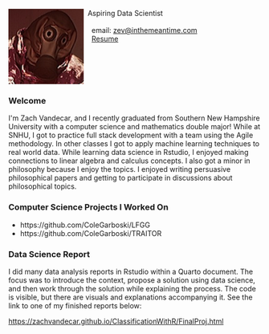 
<img src="SiteFiles/bacon2.png" align="left" width=150>&nbsp; Aspiring Data Scientist<br/>
&nbsp;  <br/>
&nbsp; &nbsp; email: zev@inthemeantime.com<br/>
&nbsp; &nbsp; <a href="https://ZachVandecar.github.io/SiteFiles/Resume/Vandecar-Zachary-Resume.pdf" target="_blank">Resume</a>




<br/>
<br/>
<br/>
<br/>

### Welcome

I'm Zach Vandecar, and I recently graduated from Southern New Hampshire University with a computer science and mathematics double major! While at SNHU, I got to practice full stack development with a team using the Agile methodology. In other classes I got to apply machine learning techniques to real world data. While learning data science in Rstudio, I enjoyed making connections to linear algebra and calculus concepts. I also got a minor in philosophy because I enjoy the topics. I enjoyed writing persuasive philosophical papers and getting to participate in discussions about philosophical topics. 


### Computer Science Projects I Worked On


<ul>
  <li>https://github.com/ColeGarboski/LFGG</li>
  <li>https://github.com/ColeGarboski/TRAITOR</li>
</ul>



### Data Science Report 

I did many data analysis reports in Rstudio within a Quarto document. The focus was to introduce the context, propose a solution using data science, and then work through the solution while explaining the process. The code is visible, but there are visuals and explanations accompanying it. See the link to one of my finished reports below:

https://zachvandecar.github.io/ClassificationWithR/FinalProj.html
